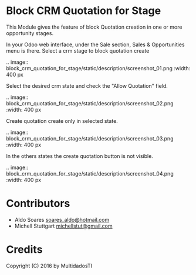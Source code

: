 Block CRM Quotation for Stage
=============================

This Module gives the feature of block Quotation creation in one or more opportunity stages.

In your Odoo web interface, under the Sale section, Sales & Opportunities menu is there. 
Select a crm stage to block quotation create

.. image:: block_crm_quotation_for_stage/static/description/screenshot_01.png
   :width: 400 px

Select the desired crm state and check the "Allow Quotation" field.

.. image:: block_crm_quotation_for_stage/static/description/screenshot_02.png
   :width: 400 px

Create quotation create only in selected state.

.. image:: block_crm_quotation_for_stage/static/description/screenshot_03.png
   :width: 400 px
   
In the others states the create quotation button is not visible.
   
.. image:: block_crm_quotation_for_stage/static/description/screenshot_04.png
   :width: 400 px
   
Contributors
=============
* Aldo Soares <soares_aldo@hotmail.com>
* Michell Stuttgart <michellstut@gmail.com>

Credits
=======
Copyright (C) 2016 by MultidadosTI
